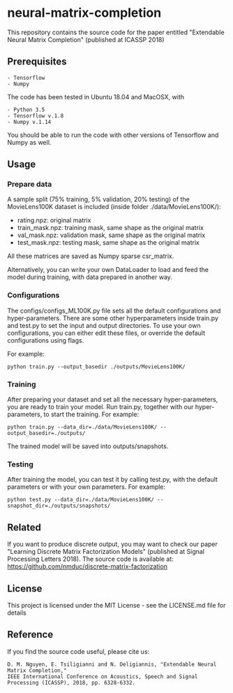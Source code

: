 # neural-matrix-completion

This repository contains the source code for the paper entitled "Extendable Neural Matrix Completion" (published at ICASSP 2018)

## Prerequisites
```
- Tensorflow 
- Numpy 
```
The code has been tested in Ubuntu 18.04 and MacOSX, with
```
- Python 3.5
- Tensorflow v.1.8
- Numpy v.1.14 
```
You should be able to run the code with other versions of Tensorflow and Numpy as well. 

## Usage
### Prepare data
A sample split (75% training, 5% validation, 20% testing) of the MovieLens100K dataset is included (inside folder ./data/MovieLens100K/):
- rating.npz: original matrix 
- train_mask.npz: training mask, same shape as the original matrix
- val_mask.npz: validation mask, same shape as the original matrix
- test_mask.npz: testing mask, same shape as the original matrix

All these matrices are saved as Numpy sparse csr_matrix. 

Alternatively, you can write your own DataLoader to load and feed the model during training, with data prepared in another way.

### Configurations
The configs/configs_ML100K.py file sets all the default configurations and hyper-parameters.
There are some other hyperparameters inside train.py and test.py to set the input and output directories.
To use your own configurations, you can either edit these files, or override the default configurations using flags.

For example:
```
python train.py --output_basedir ./outputs/MovieLens100K/
```
### Training
After preparing your dataset and set all the necessary hyper-parameters, you are ready to train your model.
Run train.py, together with our hyper-parameters, to start the training. For example:
```
python train.py --data_dir=./data/MovieLens100K/ --output_basedir=./outputs/
```
The trained model will be saved into outputs/snapshots.

### Testing
After training the model, you can test it by calling test.py, with the default parameters or with your own parameters. For example:
```
python test.py --data_dir=./data/MovieLens100K/ --snapshot_dir=./outputs/snapshots/
```
## Related
If you want to produce discrete output, you may want to check our paper "Learning Discrete Matrix Factorization Models" (published at Signal Processing Letters 2018). 
The source code is available at: https://github.com/nmduc/discrete-matrix-factorization

## License
This project is licensed under the MIT License - see the LICENSE.md file for details

## Reference
If you find the source code useful, please cite us:
```
D. M. Nguyen, E. Tsiligianni and N. Deligiannis, "Extendable Neural Matrix Completion," 
IEEE International Conference on Acoustics, Speech and Signal Processing (ICASSP), 2018, pp. 6328-6332.
```
